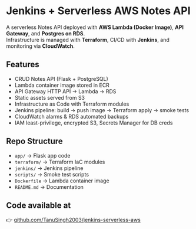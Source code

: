 # Jenkins + Serverless AWS Notes API

A serverless Notes API deployed with **AWS Lambda (Docker Image)**, **API Gateway**, and **Postgres on RDS**.  
Infrastructure is managed with **Terraform**, CI/CD with **Jenkins**, and monitoring via **CloudWatch**.

## Features
- CRUD Notes API (Flask + PostgreSQL)
- Lambda container image stored in ECR
- API Gateway HTTP API → Lambda → RDS
- Static assets served from S3
- Infrastructure as Code with Terraform modules
- Jenkins pipeline: build → push image → Terraform apply → smoke tests
- CloudWatch alarms & RDS automated backups
- IAM least-privilege, encrypted S3, Secrets Manager for DB creds

## Repo Structure
- `app/` → Flask app code
- `terraform/` → Terraform IaC modules
- `jenkins/` → Jenkins pipeline
- `scripts/` → Smoke test scripts
- `Dockerfile` → Lambda container image
- `README.md` → Documentation

## Code available at
👉 [github.com/TanuSingh2003/jenkins-serverless-aws](https://github.com/TanuSingh2003/jenkins-serverless-aws)
